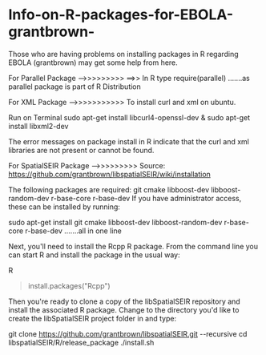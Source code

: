 Info-on-R-packages-for-EBOLA-grantbrown-
========================================

Those who are having problems on installing packages in R regarding EBOLA (grantbrown) may get some help from here.


For Parallel Package -->>>>>>>>>
==>> In R type 
     require(parallel)      .......as parallel package is part of R Distribution


For XML Package -->>>>>>>>>>>
To install curl and xml on ubuntu. 

Run on Terminal
sudo apt-get install libcurl4-openssl-dev   &
sudo apt-get install libxml2-dev

The error messages on package install in R indicate that the curl and xml libraries are not present or cannot be found.


For SpatialSEIR Package -->>>>>>>>>
Source:   https://github.com/grantbrown/libspatialSEIR/wiki/installation

The following packages are required:
git
cmake
libboost-dev
libboost-random-dev
r-base-core
r-base-dev
If you have administrator access, these can be installed by running:

sudo apt-get install git cmake libboost-dev libboost-random-dev r-base-core r-base-dev      .......all in one line

Next, you'll need to install the Rcpp R package. From the command line you can start R and install the package in the usual way:

R
>install.packages("Rcpp")

Then you're ready to clone a copy of the libSpatialSEIR repository and install the associated R package. 
Change to the directory you'd like to create the libSpatialSEIR project folder in and type:

git clone https://github.com/grantbrown/libspatialSEIR.git --recursive
cd libspatialSEIR/R/release_package
./install.sh




